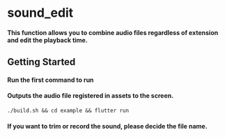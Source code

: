 # sound_edit

#### This function allows you to combine audio files regardless of extension and edit the playback time.

## Getting Started
#### 
#### Run the first command to run
#### Outputs the audio file registered in assets to the screen.

```
./build.sh && cd example && flutter run
```

#### If you want to trim or record the sound, please decide the file name.



